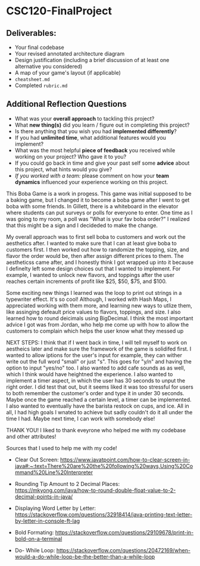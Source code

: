 # CSC120-FinalProject

## Deliverables:
 - Your final codebase
 - Your revised annotated architecture diagram
 - Design justification (including a brief discussion of at least one alternative you considered)
 - A map of your game's layout (if applicable)
 - `cheatsheet.md`
 - Completed `rubric.md`
  
## Additional Reflection Questions
 - What was your **overall approach** to tackling this project?
 - What **new thing(s)** did you learn / figure out in completing this project?
 - Is there anything that you wish you had **implemented differently**?
 - If you had **unlimited time**, what additional features would you implement?
 - What was the most helpful **piece of feedback** you received while working on your project? Who gave it to you?
 - If you could go back in time and give your past self some **advice** about this project, what hints would you give?
 - _If you worked with a team:_ please comment on how your **team dynamics** influenced your experience working on this project.

This Boba Game is a work in progess. This game was initial supposed to be a baking game, but I changed it to become a boba game after I went to get boba with some friends. In Gillett, there is a whiteboard in the elevator where students can put surveys or polls for everyone to enter. One time as I was going to my room, a poll was "What is your fav boba order?" I realized that this might be a sign and I decideded to make the change. 

My overall approach was to first sell boba to customers and work out the aesthetics after. I wanted to make sure that I can at least give boba to customers first. I then worked out how to randomize the topping, size, and flavor the order would be, then after assign different prices to them. The aestheticss came after, and I honestly think I got wrapped up into it because I definelty left some design choices out that I wanted to implement. For example, I wanted to unlock new flavors, and toppings after the user reaches certain increments of profit like $25, $50, $75, and $100.

Some exciting new things I learned was the loop to print out strings in a typewriter effect. It's so cool! Although, I worked with Hash Maps, I appreciated working with them more, and learning new ways to utlize them, like assinging defeault price values to flavors, toppings, and size. I also learned how to round deicimals using BigDecimal. I think the most important advice I got was from Jordan, who help me come up with how to allow the customers to complain which helps the user know what they messed up

NEXT STEPS:
I think that if I went back in time, I will tell myself to work on aestheics later and make sure the framework of the game is solidifed first. I wanted to allow iptions for the user's input for example, they can wither write out the full word "small" or just "s". This goes for "y/n" and having the option to input "yes/no" too. I also wanted to add cafe sounds as as well, which I think would have heightned the experience. I also wanted to implement a timer aspect, in which the user has 30 seconds to unput the right order. I did test that out, but it seems liked it was too stressful for users to both remember the customer's order and type it in under 30 seconds. Maybe once the game reached a certain level, a timer can be implemented. I also wanted to eventually have the barista restock on cups, and ice. All in all, I had high goals I wnated to achieve but sadly couldn't do it all under the time I had. Maybe next time, I can work with somebody else!

THANK YOU! I liked to thank eveyrone who helped me with my codebase and other attributes!

Sources that I used to help me with my code!

- Clear Out Screen: 
    https://www.javatpoint.com/how-to-clear-screen-in-java#:~:text=There%20are%20the%20following%20ways,Using%20Command%20Line%20Interpreter 

- Rounding Tip Amount to 2 Decimal Places: 
    https://mkyong.com/java/how-to-round-double-float-value-to-2-decimal-points-in-java/

- Displaying Word Letter by Letter: 
    https://stackoverflow.com/questions/32918414/java-printing-text-letter-by-letter-in-console-ft-lag 

- Bold Formating:
    https://stackoverflow.com/questions/29109678/print-in-bold-on-a-terminal 

- Do- While Loop: 
    https://stackoverflow.com/questions/20472169/when-would-a-do-while-loop-be-the-better-than-a-while-loop 